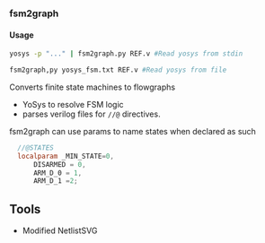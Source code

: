 ### fsm2graph
  #### Usage
  ```sh
  yosys -p "..." | fsm2graph.py REF.v #Read yosys from stdin
  ```
  ```sh
  fsm2graph,py yosys_fsm.txt REF.v #Read yosys from file
  ```

  Converts finite state machines to flowgraphs
  - YoSys to resolve FSM logic
  - parses verilog files for `//@` directives.

  fsm2graph can use params to name states when declared as such
  ```verilog
    //@STATES
	localparam _MIN_STATE=0,
		DISARMED = 0,
		ARM_D_0 = 1,
		ARM_D_1 =2;
  ```


## Tools
 - Modified NetlistSVG